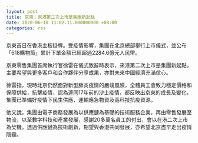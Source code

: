 ```yaml
---
layout: post
title: 京東：來港第二次上市是集團新起點　
date: 2020-06-18 11:02:11.000000000 +08:00
categories: rss
---
```


京東首日在香港主板掛牌。受疫情影響，集團在北京總部舉行上市儀式，並公布「618購物節」累計下單金額已經超過2284.6億元人民幣。

京東零售集團首席執行官徐雷在儀式致辭時表示，來港第二次上市是集團新起點，主要希望與更多客戶和合作夥伴分享成果，亦對未來中國經濟充滿信心。

徐雷指，現時北京仍然面對新型肺炎疫情的嚴峻風險，全體員工會致力穩定價格和保障供給，抗擊疫情，認為連同17年前的沙士疫情，都反映出京東的成長及變化，集團已準備好疫情下民生供應、運輸應急物資及高科技抗疫資源。

他又說，集團由電子商務發展為以供應鏈為基礎的技術服務企業，再由零售發展至物流，以至數字科技和產業發展，感謝20多萬名員工的付出，會以在港二次上市為契機，透過供應鏈為技術創新，期望與香港共同發展，亦希望北京盡早走出疫情陰霾。
